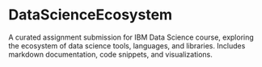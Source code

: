 # DataScienceEcosystem
A curated assignment submission for IBM Data Science course, exploring the ecosystem of data science tools, languages, and libraries. Includes markdown documentation, code snippets, and visualizations.
